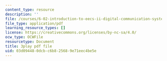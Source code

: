 ```yaml
---
content_type: resource
description: ''
file: /courses/6-02-introduction-to-eecs-ii-digital-communication-systems-fall-2012/03d094480dcbc6b825689e71eec4be5e_y02p8znNAKk.pdf
file_type: application/pdf
learning_resource_types: []
license: https://creativecommons.org/licenses/by-nc-sa/4.0/
ocw_type: OCWFile
resourcetype: Document
title: 3play pdf file
uid: 03d09448-0dcb-c6b8-2568-9e71eec4be5e
---
```

